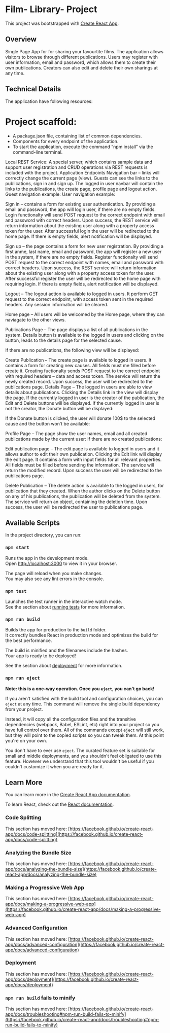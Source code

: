 # Film- Library- Project

This project was bootstrapped with [Create React App](https://github.com/facebook/create-react-app).

## Overview 
Single Page App for for sharing your favourtite films. The application allows visitors to browse through different publications. Users may register with user information, email and password, which allows them to create their own publications. Creators can also edit and delete their own sharings at any time.

## Technical Details 
The application have following resources:

# Project scaffold: 
- A package.json file, containing list of common dependencies.
- Components for every endpoint of the application. 
- To start the application, execute the command “npm install” via the command-line terminal.

Local REST Service: A special server, which contains sample data and support user registration and CRUD operations via REST requests is included with the project.
Application Endpoints
Navigation bar – links will correctly change the current page (view). Guests can see the links to the publications, sign in and sign up. The logged in user navbar will contain the links to the publications, the create page, profile page and logout action. Guest navigation example: User navigation example:

Sign in – contains a form for existing user authentication. By providing a email and password, the app will login user, if there are no empty fields. Login functionalty will send POST request to the correct endpoint with email and password with correct headers. Upon success, the REST service will return information about the existing user along with a property access token for the user. After successful login the user will be redirected to the home page. If there is empty fields, alert notification will be displayed.

Sign up – the page contains a form for new user registration. By providing a first anme, last name, email and password, the app will register a new user in the system, if there are no empty fields. Register functionalty will send POST request to the correct endpoint with names, email and password with correct headers. Upon success, the REST service will return information about the existing user along with a property access token for the user. After successful register the user will be redirected to the home page with requiring login. If there is empty fields, alert notification will be displayed.

Logout – The logout action is available to logged in users. It perform GET request to the correct endpoint, with access token sent in the required headers. Any session information will be cleared.

Home page – All users will be welcomed by the Home page, where they can naviagate to the other views.

Publications Page – The page displays a list of all publications in the system. Details button is available to the logged in users and clicking on the button, leads to the details page for the selected cause.

If there are no publications, the following view will be displayed:

Create Publication – The create page is available to logged in users. It contains a form for creating new causes. All fields must me filled before create it. Creating fuctionalty sends POST request to the correct endpoint with required headers – data and access token. The service will return the newly created record. Upon success, the user will be redirected to the publications page.
Details Page – The logged in users are able to view details about publications. Clicking the Details link in the view will display the page. If the currently logged in user is the creator of the publication, the Edit and Delete buttons will be displayed.
If the currently logged in user is not the creator, the Donate button will be displayed:

If the Donate button is clicked, the user will donate 100$ to the selected cause and the button won’t be available:

Profile Page – The page show the user names, email and all created publications made by the current user:
If there are no created publications:

Edit publication page – The edit page is available to logged in users and it allows author to edit their own publication. Clicking the Edit link will display the edit page. It contains a form with input fields for all relevant properties. All fields must be filled before sending the information.
The service will return the modified record. Upon success the user will be redirected to the publications page.

Delete Publication – The delete action is available to the logged in users, for publication that they created. When the author clicks on the Delete button on any of his publications, the publication will be deleted from the system. The service will return an object, containing the deletion time. Upon success, the user will be redirected the user to publications page.

## Available Scripts

In the project directory, you can run:

### `npm start`

Runs the app in the development mode.\
Open [http://localhost:3000](http://localhost:3000) to view it in your browser.

The page will reload when you make changes.\
You may also see any lint errors in the console.

### `npm test`

Launches the test runner in the interactive watch mode.\
See the section about [running tests](https://facebook.github.io/create-react-app/docs/running-tests) for more information.

### `npm run build`

Builds the app for production to the `build` folder.\
It correctly bundles React in production mode and optimizes the build for the best performance.

The build is minified and the filenames include the hashes.\
Your app is ready to be deployed!

See the section about [deployment](https://facebook.github.io/create-react-app/docs/deployment) for more information.

### `npm run eject`

**Note: this is a one-way operation. Once you `eject`, you can't go back!**

If you aren't satisfied with the build tool and configuration choices, you can `eject` at any time. This command will remove the single build dependency from your project.

Instead, it will copy all the configuration files and the transitive dependencies (webpack, Babel, ESLint, etc) right into your project so you have full control over them. All of the commands except `eject` will still work, but they will point to the copied scripts so you can tweak them. At this point you're on your own.

You don't have to ever use `eject`. The curated feature set is suitable for small and middle deployments, and you shouldn't feel obligated to use this feature. However we understand that this tool wouldn't be useful if you couldn't customize it when you are ready for it.

## Learn More

You can learn more in the [Create React App documentation](https://facebook.github.io/create-react-app/docs/getting-started).

To learn React, check out the [React documentation](https://reactjs.org/).

### Code Splitting

This section has moved here: [https://facebook.github.io/create-react-app/docs/code-splitting](https://facebook.github.io/create-react-app/docs/code-splitting)

### Analyzing the Bundle Size

This section has moved here: [https://facebook.github.io/create-react-app/docs/analyzing-the-bundle-size](https://facebook.github.io/create-react-app/docs/analyzing-the-bundle-size)

### Making a Progressive Web App

This section has moved here: [https://facebook.github.io/create-react-app/docs/making-a-progressive-web-app](https://facebook.github.io/create-react-app/docs/making-a-progressive-web-app)

### Advanced Configuration

This section has moved here: [https://facebook.github.io/create-react-app/docs/advanced-configuration](https://facebook.github.io/create-react-app/docs/advanced-configuration)

### Deployment

This section has moved here: [https://facebook.github.io/create-react-app/docs/deployment](https://facebook.github.io/create-react-app/docs/deployment)

### `npm run build` fails to minify

This section has moved here: [https://facebook.github.io/create-react-app/docs/troubleshooting#npm-run-build-fails-to-minify](https://facebook.github.io/create-react-app/docs/troubleshooting#npm-run-build-fails-to-minify)
